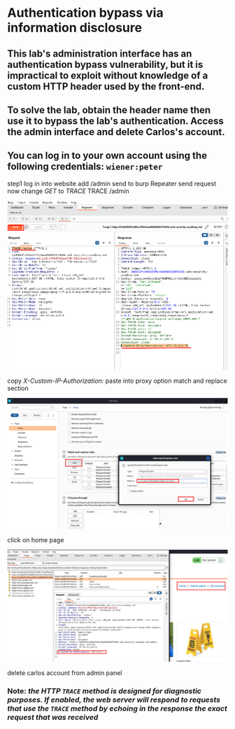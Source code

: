 # Authentication bypass via information disclosure

## This lab's administration interface has an authentication bypass vulnerability, but it is impractical to exploit without knowledge of a custom HTTP header used by the front-end.

## To solve the lab, obtain the header name then use it to bypass the lab's authentication. Access the admin interface and delete Carlos's account.

## You can log in to your own account using the following credentials: `wiener:peter`

step1
log in into website
add /admin
send to burp Repeater
send request
now change _GET_ to _TRACE_
TRACE /admin

![screenshot](./images/lab4_trace_request.png)

copy _X-Custom-IP-Authorization:_
paste into proxy option match and replace section

![screenshot](./images/lab4_match_and_replace.png)

click on home page

![screenshot](./images/lab_home_page.png)

delete carlos account from admin panel

### Note: _the HTTP `TRACE` method is designed for diagnostic purposes. If enabled, the web server will respond to requests that use the `TRACE` method by echoing in the response the exact request that was received_
